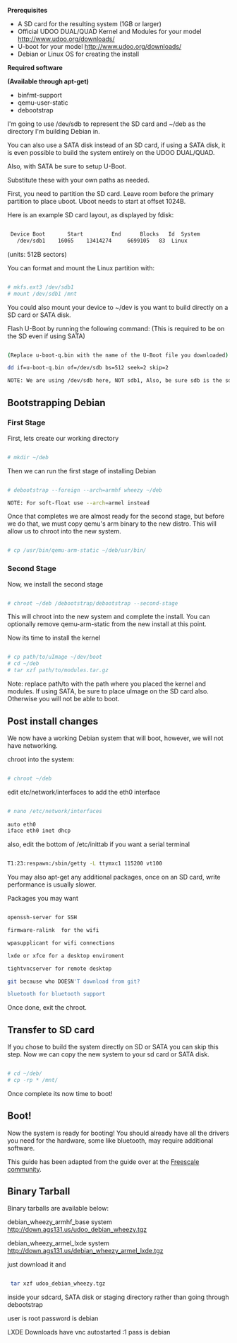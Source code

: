 **Prerequisites**

* A SD card for the resulting system (1GB or larger)
* Official UDOO DUAL/QUAD Kernel and Modules for your model http://www.udoo.org/downloads/
* U-boot for your model http://www.udoo.org/downloads/
* Debian or Linux OS for creating the install

**Required software**

**(Available through apt-get)**

* binfmt-support
* qemu-user-static
* debootstrap

I'm going to use /dev/sdb to represent the SD card and ~/deb as the directory I'm building Debian in.

You can also use a SATA disk instead of an SD card, if using a SATA disk, it is even possible to build the system entirely on the UDOO DUAL/QUAD.

Also, with SATA be sure to setup U-Boot.

Substitute these with your own paths as needed.

First, you need to partition the SD card. Leave room before the primary partition to place uboot. Uboot needs to start at offset 1024B.

Here is an example SD card layout, as displayed by fdisk:

```bash

 Device Boot       Start         End      Blocks   Id  System
   /dev/sdb1    16065    13414274     6699105   83  Linux

```

(units: 512B sectors)

You can format and mount the Linux partition with:

```bash

# mkfs.ext3 /dev/sdb1
# mount /dev/sdb1 /mnt

```

You could also mount your device to ~/dev is you want to build directly on a SD card or SATA disk.

Flash U-Boot by running the following command: (This is required to be on the SD even if using SATA)

```bash

(Replace u-boot-q.bin with the name of the U-Boot file you downloaded)

dd if=u-boot-q.bin of=/dev/sdb bs=512 seek=2 skip=2

NOTE: We are using /dev/sdb here, NOT sdb1, Also, be sure sdb is the sd card

```

## Bootstrapping Debian

### First Stage

First, lets create our working directory

```bash

# mkdir ~/deb

```

Then we can run the first stage of installing Debian

```bash

# debootstrap --foreign --arch=armhf wheezy ~/deb

NOTE: For soft-float use --arch=armel instead

```

Once that completes we are almost ready for the second stage, but before we do that, we must copy qemu's arm binary to the new distro. This will allow us to chroot into the new system.

```bash

# cp /usr/bin/qemu-arm-static ~/deb/usr/bin/

```

### Second Stage

Now, we install the second stage

```bash

# chroot ~/deb /debootstrap/debootstrap --second-stage

```

This will chroot into the new system and complete the install. You can optionally remove qemu-arm-static from the new install at this point.

Now its time to install the kernel

```bash

# cp path/to/uImage ~/dev/boot
# cd ~/deb
# tar xzf path/to/modules.tar.gz

```

Note: replace path/to with the path where you placed the kernel and modules. If using SATA, be sure to place uImage on the SD card also. Otherwise you will not be able to boot.

## Post install changes

We now have a working Debian system that will boot, however, we will not have networking.

chroot into the system:

```bash

# chroot ~/deb

```

edit etc/network/interfaces to add the eth0 interface

```bash

# nano /etc/network/interfaces
 
auto eth0
iface eth0 inet dhcp

```

also, edit the bottom of /etc/inittab if you want a serial terminal

```bash

T1:23:respawn:/sbin/getty -L ttymxc1 115200 vt100

```

You may also apt-get any additional packages, once on an SD card, write performance is usually slower.

Packages you may want

```bash

openssh-server for SSH

firmware-ralink  for the wifi

wpasupplicant for wifi connections

lxde or xfce for a desktop enviroment

tightvncserver for remote desktop

git because who DOESN'T download from git?

bluetooth for bluetooth support

```

Once done, exit the chroot.

## Transfer to SD card

If you chose to build the system directly on SD or SATA you can skip this step. Now we can copy the new system to your sd card or SATA disk.

```bash

# cd ~/deb/
# cp -rp * /mnt/

```

Once complete its now time to boot!

## Boot!

Now the system is ready for booting! You should already have all the drivers you need for the hardware, some like bluetooth, may require additional software.


This guide has been adapted from the guide over at the [Freescale community](https://community.freescale.com/docs/DOC-95044).

## Binary Tarball

Binary tarballs are available below:

debian_wheezy_armhf_base system http://down.ags131.us/udoo_debian_wheezy.tgz

debian_wheezy_armel_lxde system http://down.ags131.us/debian_wheezy_armel_lxde.tgz

just download it and

```bash

 tar xzf udoo_debian_wheezy.tgz 

```

inside your sdcard, SATA disk or staging directory rather than going through debootstrap

user is root password is debian

LXDE Downloads have vnc autostarted <IPADDRESS>:1 pass is debian



















